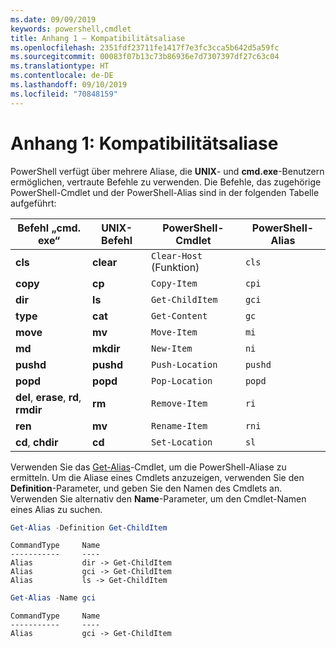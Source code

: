 ```yaml
---
ms.date: 09/09/2019
keywords: powershell,cmdlet
title: Anhang 1 – Kompatibilitätsaliase
ms.openlocfilehash: 2351fdf23711fe1417f7e3fc3cca5b642d5a59fc
ms.sourcegitcommit: 00083f07b13c73b86936e7d7307397df27c63c04
ms.translationtype: HT
ms.contentlocale: de-DE
ms.lasthandoff: 09/10/2019
ms.locfileid: "70848159"
---
```

# <a name="appendix-1---compatibility-aliases"></a>Anhang 1: Kompatibilitätsaliase

PowerShell verfügt über mehrere Aliase, die **UNIX**- und **cmd.exe**-Benutzern ermöglichen, vertraute Befehle zu verwenden.
Die Befehle, das zugehörige PowerShell-Cmdlet und der PowerShell-Alias sind in der folgenden Tabelle aufgeführt:

|Befehl „cmd. exe“|UNIX-Befehl|PowerShell-Cmdlet|PowerShell-Alias|
|---------------|----------------|--------------|------------|
|**cls**|**clear**|`Clear-Host` (Funktion)|`cls`|
|**copy**|**cp**|`Copy-Item`|`cpi`|
|**dir**|**ls**|`Get-ChildItem`|`gci`|
|**type**|**cat**|`Get-Content`|`gc`|
|**move**|**mv**|`Move-Item`|`mi`|
|**md**|**mkdir**|`New-Item`|`ni`|
|**pushd**|**pushd**|`Push-Location`|`pushd`|
|**popd**|**popd**|`Pop-Location`|`popd`|
|**del**, **erase**, **rd**, **rmdir**|**rm**|`Remove-Item`|`ri`|
|**ren**|**mv**|`Rename-Item`|`rni`|
|**cd**, **chdir**|**cd**|`Set-Location`|`sl`|

Verwenden Sie das [Get-Alias](/powershell/module/Microsoft.PowerShell.Utility/Get-Alias)-Cmdlet, um die PowerShell-Aliase zu ermitteln. Um die Aliase eines Cmdlets anzuzeigen, verwenden Sie den **Definition**-Parameter, und geben Sie den Namen des Cmdlets an.
Verwenden Sie alternativ den **Name**-Parameter, um den Cmdlet-Namen eines Alias zu suchen.

```powershell
Get-Alias -Definition Get-ChildItem
```

```Output
CommandType     Name
-----------     ----
Alias           dir -> Get-ChildItem
Alias           gci -> Get-ChildItem
Alias           ls -> Get-ChildItem
```

```powershell
Get-Alias -Name gci
```

```Output
CommandType     Name
-----------     ----
Alias           gci -> Get-ChildItem
```
